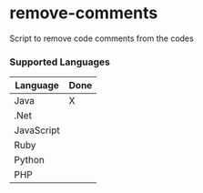 # remove-comments
Script to remove code comments from the codes

### Supported Languages
| Language   	| Done 	|
|------------	|------	|
| Java       	|   X  	|
| .Net       	|      	|
| JavaScript 	|      	|
| Ruby       	|      	|
| Python     	|      	|
| PHP        	|      	|


